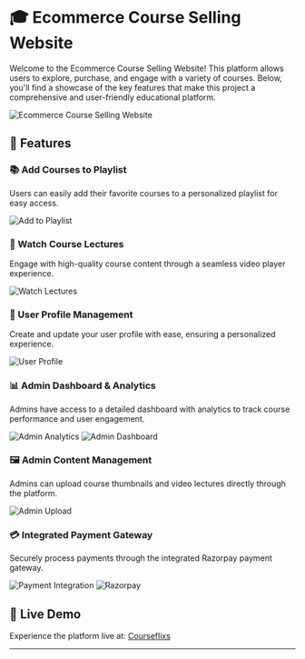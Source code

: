 # 🎓 Ecommerce Course Selling Website

Welcome to the Ecommerce Course Selling Website! This platform allows users to explore, purchase, and engage with a variety of courses. Below, you'll find a showcase of the key features that make this project a comprehensive and user-friendly educational platform.

![Ecommerce Course Selling Website](https://github.com/user-attachments/assets/0e61c407-996d-43b0-b362-bdd9e5a07793)

## 🌟 Features

### 📚 Add Courses to Playlist
Users can easily add their favorite courses to a personalized playlist for easy access.

![Add to Playlist](https://github.com/user-attachments/assets/4cad4765-a574-4b1d-8917-4ff422f869c2)

### 🎥 Watch Course Lectures
Engage with high-quality course content through a seamless video player experience.

![Watch Lectures](https://github.com/user-attachments/assets/918f3fa0-3da1-4ad8-86d4-58f7a8a8877c)

### 👤 User Profile Management
Create and update your user profile with ease, ensuring a personalized experience.

![User Profile](https://github.com/user-attachments/assets/1c3f3c9b-d7e3-42ce-aca1-994d2020a6d8)

### 📊 Admin Dashboard & Analytics
Admins have access to a detailed dashboard with analytics to track course performance and user engagement.

![Admin Analytics](https://github.com/user-attachments/assets/d40a4058-da92-4bbd-8f8f-13ffea89ccec)
![Admin Dashboard](https://github.com/user-attachments/assets/d6f038e1-2b5c-42d6-8076-f0894bb2df43)

### 🖼️ Admin Content Management
Admins can upload course thumbnails and video lectures directly through the platform.

![Admin Upload](https://github.com/user-attachments/assets/75d06f9a-e32d-46ba-ae5a-a891002dcb00)

### 💳 Integrated Payment Gateway
Securely process payments through the integrated Razorpay payment gateway.

![Payment Integration](https://github.com/user-attachments/assets/a1b467e9-4462-4ae7-a000-f71f4e94ce31)
![Razorpay](https://github.com/user-attachments/assets/63230c0e-1380-4071-b7f4-f93195b76968)

## 🚀 Live Demo

Experience the platform live at: [Courseflixs](https://courseflixs.netlify.app)

---
